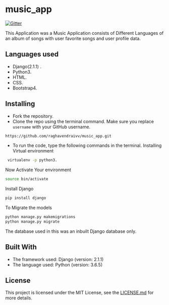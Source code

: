 # music_app
[![Gitter](https://gitter.im/music_app/contributers)](https://gitter.im/music_app/contributers)

This Application was a Music Application consists of Different Languages of an album of songs with user favorite songs and user profile data.

## Languages used 

- Django(2.1.1) .
- Python3.
- HTML.
- CSS.
- Bootstrap4.

## Installing
 
- Fork the repository. 
- Clone the repo using the terminal command. Make sure you replace `username` with your GitHub username.
```bash
https://github.com/raghavendraivv/music_app.git 
```
- To run the code, type the following commands in the terminal.
Installing Virtual environment
```bash
 virtualenv -p python3.
```
Now Activate Your environment
```bash
source bin/activate
```
Install Django
```bash 
pip install django
```
To Migrate the models
 ```bash
 python manage.py makemigrations
 python manage.py migrate
 ```
 The database used in this was an inbuilt Django database only.

## Built With
- The framework used: Django (version: 2.1.1)
- The language used: Python (version: 3.6.5)
 
 
## License
This project is licensed under the MIT License, see the [LICENSE.md](https://github.com/raghavendraivv/music_app/blob/master/LICENSE) for more details.
    


